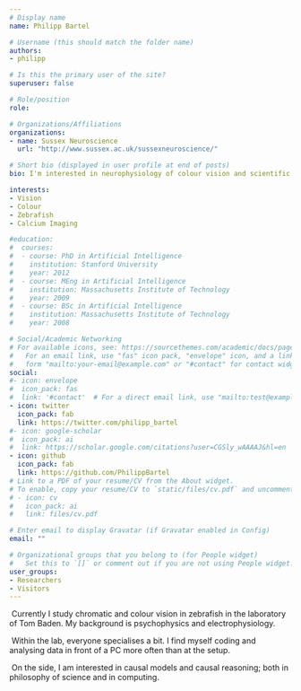 ```yaml
---
# Display name
name: Philipp Bartel

# Username (this should match the folder name)
authors: 
- philipp

# Is this the primary user of the site?
superuser: false

# Role/position
role:

# Organizations/Affiliations
organizations:
- name: Sussex Neuroscience
  url: "http://www.sussex.ac.uk/sussexneuroscience/"

# Short bio (displayed in user profile at end of posts)
bio: I'm interested in neurophysiology of colour vision and scientific methodology.

interests:
- Vision
- Colour
- Zebrafish
- Calcium Imaging

#education:
#  courses:
#  - course: PhD in Artificial Intelligence
#    institution: Stanford University
#    year: 2012
#  - course: MEng in Artificial Intelligence
#    institution: Massachusetts Institute of Technology
#    year: 2009
#  - course: BSc in Artificial Intelligence
#    institution: Massachusetts Institute of Technology
#    year: 2008

# Social/Academic Networking
# For available icons, see: https://sourcethemes.com/academic/docs/page-builder/#icons
#   For an email link, use "fas" icon pack, "envelope" icon, and a link in the
#   form "mailto:your-email@example.com" or "#contact" for contact widget.
social:
#- icon: envelope
#  icon_pack: fas
#  link: '#contact'  # For a direct email link, use "mailto:test@example.org".
- icon: twitter
  icon_pack: fab
  link: https://twitter.com/philipp_bartel
#- icon: google-scholar
#  icon_pack: ai
#  link: https://scholar.google.com/citations?user=CGSly_wAAAAJ&hl=en
- icon: github
  icon_pack: fab
  link: https://github.com/PhilippBartel
# Link to a PDF of your resume/CV from the About widget.
# To enable, copy your resume/CV to `static/files/cv.pdf` and uncomment the lines below.
# - icon: cv
#   icon_pack: ai
#   link: files/cv.pdf

# Enter email to display Gravatar (if Gravatar enabled in Config)
email: ""

# Organizational groups that you belong to (for People widget)
#   Set this to `[]` or comment out if you are not using People widget.
user_groups:
- Researchers
- Visitors
---
```

​
Currently I study chromatic and colour vision in zebrafish in the laboratory of Tom Baden. My background is psychophysics and electrophysiology.  
  
​
Within the lab, everyone specialises a bit. I find myself coding and analysing data in front of a PC more often than at the setup.  
  
​
On the side, I am interested in causal models and causal reasoning; both in philosophy of science and in computing.  
​
